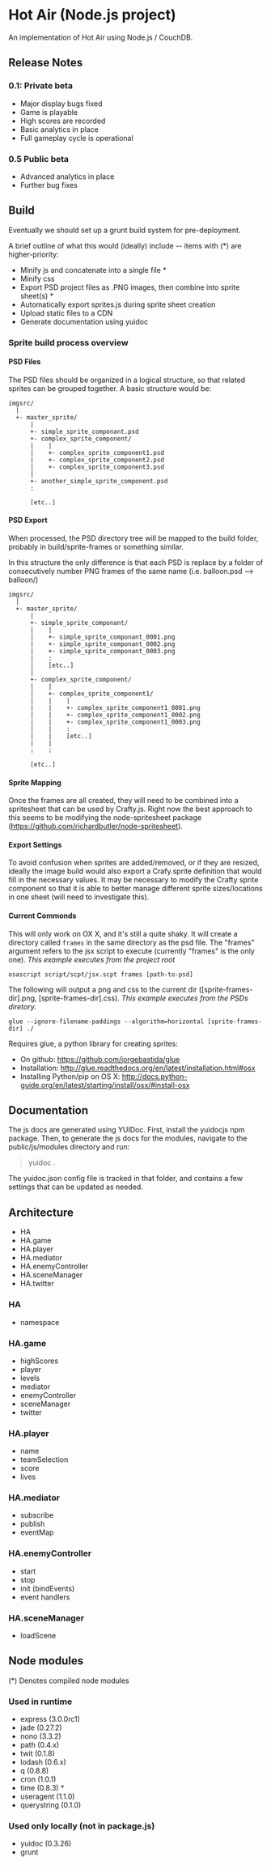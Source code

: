Hot Air (Node.js project)
==========================

An implementation of Hot Air using Node.js / CouchDB.

Release Notes
-------------

### 0.1: Private beta

 - Major display bugs fixed
 - Game is playable
 - High scores are recorded
 - Basic analytics in place
 - Full gameplay cycle is operational

### 0.5 Public beta

 - Advanced analytics in place
 - Further bug fixes

 
Build
-----
 
Eventually we should set up a grunt build system for pre-deployment.
 
A brief outline of what this would (ideally) include -- items with (*) are higher-priority:
 
 - Minify js and concatenate into a single file *
 - Minify css
 - Export PSD project files as .PNG images, then combine into sprite sheet(s) *
 - Automatically export sprites.js during sprite sheet creation
 - Upload static files to a CDN
 - Generate documentation using yuidoc

### Sprite build process overview ###

#### PSD Files

The PSD files should be organized in a logical structure, so that related sprites can be grouped together. A basic structure would be:
	
	imgsrc/
	  |
	  +- master_sprite/
	      |
	      +- simple_sprite_componant.psd
	      +- complex_sprite_component/
	      |    |
	      |    +- complex_sprite_component1.psd
	      |    +- complex_sprite_component2.psd
	      |    +- complex_sprite_component3.psd
	      |
	      +- another_simple_sprite_component.psd
	      :
	      
	      [etc..]
	        
	
#### PSD Export

When processed, the PSD directory tree will be mapped to the build folder, probably in build/sprite-frames or something similar.

In this structure the only difference is that each PSD is replace by a folder of consecutively number PNG frames of the same name (i.e. balloon.psd --> balloon/)

	imgsrc/
	  |
	  +- master_sprite/
	      |
	      +- simple_sprite_componant/
	      |    |
	      |    +- simple_sprite_componant_0001.png
	      |    +- simple_sprite_componant_0002.png
	      |    +- simple_sprite_componant_0003.png
	      |    :
	      |    [etc..]
	      |
	      +- complex_sprite_component/
	      |    |
	      |    +- complex_sprite_component1/
	      |    |    |
	      |    |    +- complex_sprite_component1_0001.png
	      |    |    +- complex_sprite_component1_0002.png
	      |    |    +- complex_sprite_component1_0003.png
	      |    |    :
	      |    |    [etc..]	
	      |    |
	      :    : 
	      
	      [etc..]
	        
#### Sprite Mapping

Once the frames are all created, they will need to be combined into a spritesheet that can be used by Crafty.js. Right now the best approach to this seems to be modifying the node-spritesheet package (https://github.com/richardbutler/node-spritesheet).


#### Export Settings

To avoid confusion when sprites are added/removed, or if they are resized, ideally the image build would also export a Crafy.sprite definition that would fill in the necessary values. It may be necessary to modify the Crafty sprite component so that it is able to better manage different sprite sizes/locations in one sheet (will need to investigate this).

#### Current Commonds

This will only work on OX X, and it's still a quite shaky. It will create a directory called `frames` in the same directory as the psd file. The "frames" argument refers to the jsx script to execute (currently "frames" is the only one). _This example executes from the project root_

	osascript script/scpt/jsx.scpt frames [path-to-psd]

The following will output a png and css to the current dir ([sprite-frames-dir].png, [sprite-frames-dir].css). _This example executes from the PSDs diretory._

	glue --ignore-filename-paddings --algorithm=horizontal [sprite-frames-dir] ./
	
Requires glue, a python library for creating sprites: 
 - On github: https://github.com/jorgebastida/glue
 - Installation: http://glue.readthedocs.org/en/latest/installation.html#osx
 - Installing Python/pip on OS X: http://docs.python-guide.org/en/latest/starting/install/osx/#install-osx
	

Documentation
-------------

The js docs are generated using YUIDoc.  First, install the yuidocjs npm package. Then, to generate the js docs for the modules, navigate to the public/js/modules directory and run:

> yuidoc .

The yuidoc.json config file is tracked in that folder, and contains a few settings that can be updated as needed.


Architecture
------------

 - HA
 - HA.game
 - HA.player
 - HA.mediator
 - HA.enemyController
 - HA.sceneManager
 - HA.twitter

### HA ###
 - namespace
 
### HA.game ###
 - highScores
 - player
 - levels
 - mediator
 - enemyController
 - sceneManager
 - twitter

### HA.player ###
 - name
 - teamSelection
 - score
 - lives
 
### HA.mediator ###
 - subscribe
 - publish
 - eventMap
 
### HA.enemyController ###
 - start
 - stop
 - init (bindEvents)
 - event handlers
 
### HA.sceneManager ###
 - loadScene

Node modules
------------

(*) Denotes compiled node modules

### Used in runtime ###
 - express (3.0.0rc1)
 - jade (0.27.2)
 - nono (3.3.2)
 - path (0.4.x)
 - twit (0.1.8)
 - lodash (0.6.x)
 - q (0.8.8)
 - cron (1.0.1)
 - time (0.8.3) *
 - useragent (1.1.0)
 - querystring (0.1.0)
 
### Used only locally (not in package.js) ###
 - yuidoc (0.3.26)
 - grunt
